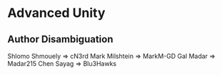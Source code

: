 # Advanced Unity

## Author Disambiguation
Shlomo Shmouely => cN3rd
Mark Milshtein => MarkM-GD
Gal Madar => Madar215
Chen Sayag => Blu3Hawks